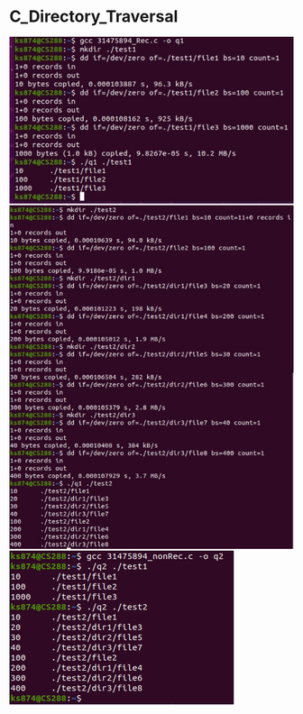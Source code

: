 # C_Directory_Traversal
![Output1.0](/Rec_1.jpg)
![Output1.1](/Rec_2.jpg)
![Output2.0](/nonRec.jpg)
